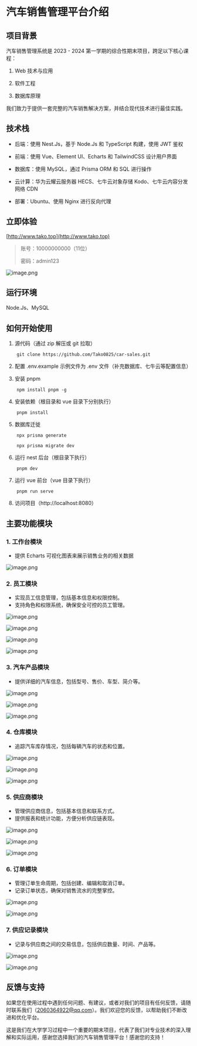 # 汽车销售管理平台介绍

## 项目背景

汽车销售管理系统是 2023 - 2024 第一学期的综合性期末项目，跨足以下核心课程：

1. Web 技术与应用

2. 软件工程

3. 数据库原理

我们致力于提供一套完整的汽车销售解决方案，并结合现代技术进行最佳实践。

## 技术栈

- 后端：使用 Nest.Js，基于 Node.Js 和 TypeScript 构建，使用 JWT 鉴权

- 前端：使用 Vue、Element UI、Echarts 和 TailwindCSS 设计用户界面

- 数据库：使用 MySQL，通过 Prisma ORM 和 SQL 进行操作

- 云计算：华为云耀云服务器 HECS、七牛云对象存储 Kodo、七牛云内容分发网络 CDN

- 部署：Ubuntu、使用 Nginx 进行反向代理

## 立即体验

[http://www.tako.top](http://www.tako.top)

> 账号：10000000000（11位）
>
> 密码：admin123

![image.png](./images/img.png)

## 运行环境

Node.Js、MySQL

## 如何开始使用

1. 源代码（通过 zip 解压或 git 拉取）

```shell
    git clone https://github.com/Tako0825/car-sales.git
```

2. 配置 .env.example 示例文件为 .env 文件（补充数据库、七牛云等配置信息）

3. 安装 pnpm

```shell
    npm install pnpm -g
```

4. 安装依赖（根目录和 vue 目录下分别执行）

```shell
    pnpm install
```

5. 数据库迁徙

```shell
    npx prisma generate
```

```shell
    npx prisma migrate dev
```

6. 运行 nest 后台（根目录下执行）

```shell
    pnpm dev
```

7. 运行 vue 前台（vue 目录下执行）

```shell
    pnpm run serve
```

8. 访问项目（http://localhost:8080）

## 主要功能模块

### 1. 工作台模块

- 提供 Echarts 可视化图表来展示销售业务的相关数据

![image.png](./images/img_1.png)

### 2. 员工模块

- 实现员工信息管理，包括基本信息和权限控制。
- 支持角色和权限系统，确保安全可控的员工管理。

![image.png](./images/img_2.png)

![image.png](./images/img_3.png)

![image.png](./images/img_4.png)

![image.png](./images/img_5.png)

### 3. 汽车产品模块

- 提供详细的汽车信息，包括型号、售价、车型、简介等。

![image.png](./images/img_6.png)

![image.png](./images/img_7.png)

![image.png](./images/img_8.png)

### 4. 仓库模块

- 追踪汽车库存情况，包括每辆汽车的状态和位置。

![image.png](./images/img_9.png)

![image.png](./images/img_10.png)

![image.png](./images/img_11.png)

### 5. 供应商模块

- 管理供应商信息，包括基本信息和联系方式。
- 提供报表和统计功能，方便分析供应链表现。

![image.png](./images/img_12.png)

![image.png](./images/img_13.png)

![image.png](./images/img_14.png)

### 6. 订单模块

- 管理订单生命周期，包括创建、编辑和取消订单。
- 记录订单状态，确保对销售流水的完整掌控。

![image.png](./images/img_15.png)

![image.png](./images/img_16.png)

### 7. 供应记录模块

- 记录与供应商之间的交易信息，包括供应数量、时间、产品等。

![image.png](./images/img_19.png)

![image.png](./images/img_20.png)

## 反馈与支持

如果您在使用过程中遇到任何问题、有建议，或者对我们的项目有任何反馈，请随时联系我们（2060364922@qq.com）。我们欢迎您的反馈，以帮助我们不断改进和优化平台。

这是我们在大学学习过程中一个重要的期末项目，代表了我们对专业技术的深入理解和实际运用，感谢您选择我们的汽车销售管理平台！感谢您的支持！
